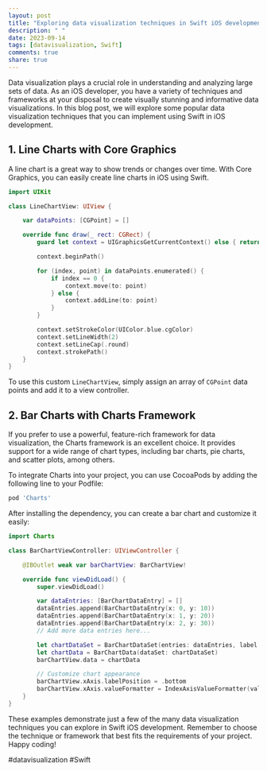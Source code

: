 ```yaml
---
layout: post
title: "Exploring data visualization techniques in Swift iOS development"
description: " "
date: 2023-09-14
tags: [datavisualization, Swift]
comments: true
share: true
---
```


Data visualization plays a crucial role in understanding and analyzing large sets of data. As an iOS developer, you have a variety of techniques and frameworks at your disposal to create visually stunning and informative data visualizations. In this blog post, we will explore some popular data visualization techniques that you can implement using Swift in iOS development.

## 1. Line Charts with Core Graphics

A line chart is a great way to show trends or changes over time. With Core Graphics, you can easily create line charts in iOS using Swift. 

```swift
import UIKit

class LineChartView: UIView {

    var dataPoints: [CGPoint] = []

    override func draw(_ rect: CGRect) {
        guard let context = UIGraphicsGetCurrentContext() else { return }

        context.beginPath()

        for (index, point) in dataPoints.enumerated() {
            if index == 0 {
                context.move(to: point)
            } else {
                context.addLine(to: point)
            }
        }

        context.setStrokeColor(UIColor.blue.cgColor)
        context.setLineWidth(2)
        context.setLineCap(.round)
        context.strokePath()
    }
}
```
To use this custom `LineChartView`, simply assign an array of `CGPoint` data points and add it to a view controller.

## 2. Bar Charts with Charts Framework

If you prefer to use a powerful, feature-rich framework for data visualization, the Charts framework is an excellent choice. It provides support for a wide range of chart types, including bar charts, pie charts, and scatter plots, among others.

To integrate Charts into your project, you can use CocoaPods by adding the following line to your Podfile:

```ruby
pod 'Charts'
```

After installing the dependency, you can create a bar chart and customize it easily:

```swift
import Charts

class BarChartViewController: UIViewController {

    @IBOutlet weak var barChartView: BarChartView!

    override func viewDidLoad() {
        super.viewDidLoad()

        var dataEntries: [BarChartDataEntry] = []
        dataEntries.append(BarChartDataEntry(x: 0, y: 10))
        dataEntries.append(BarChartDataEntry(x: 1, y: 20))
        dataEntries.append(BarChartDataEntry(x: 2, y: 30))
        // Add more data entries here...

        let chartDataSet = BarChartDataSet(entries: dataEntries, label: "Data Points")
        let chartData = BarChartData(dataSet: chartDataSet)
        barChartView.data = chartData

        // Customize chart appearance
        barChartView.xAxis.labelPosition = .bottom
        barChartView.xAxis.valueFormatter = IndexAxisValueFormatter(values: ["Jan", "Feb", "Mar"]) // Customize x-axis labels
    }
}
```

These examples demonstrate just a few of the many data visualization techniques you can explore in Swift iOS development. Remember to choose the technique or framework that best fits the requirements of your project. Happy coding!

#datavisualization #Swift